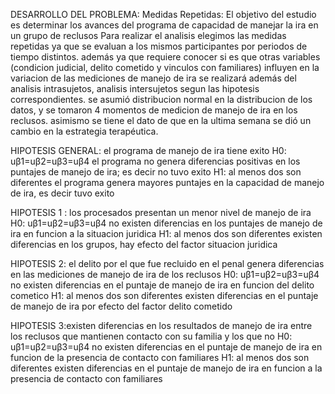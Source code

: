 DESARROLLO DEL PROBLEMA: 
Medidas Repetidas:
El objetivo del estudio es determinar los avances del programa de capacidad de manejar la ira en un grupo de reclusos
Para realizar el analisis elegimos las medidas repetidas ya que se evaluan a los mismos participantes por periodos de tiempo distintos.
además ya que requiere conocer si es que otras variables (condicion judicial, delito cometido y vinculos con familiares) influyen en la variacion de las mediciones de manejo de ira se realizará además del analisis intrasujetos, analisis intersujetos segun las hipotesis correspondientes.
se asumió distribucion normal en la distribucion de los datos, y se tomaron 4 momentos de medicion de manejo de ira en los reclusos.
asimismo se tiene el dato de que en la ultima semana se dió un cambio en la estrategia terapéutica.

HIPOTESIS GENERAL: el programa de manejo de ira tiene exito
H0: uβ1=uβ2=uβ3=uβ4     el programa no genera diferencias positivas en los puntajes de manejo de ira; es decir no tuvo exito
H1: al menos dos son diferentes el programa genera mayores puntajes en la capacidad de manejo de ira, es decir tuvo exito

HIPOTESIS 1 : los procesados presentan un menor nivel de manejo de ira 
H0: uβ1=uβ2=uβ3=uβ4		no existen diferencias en los puntajes de manejo de ira en funcion a la situacion juridica
H1: al menos dos son diferentes		existen diferencias en los grupos, hay efecto del factor situacion juridica

HIPOTESIS 2: el delito por el que fue recluido en el penal genera diferencias en las mediciones de manejo de ira de los reclusos
H0: uβ1=uβ2=uβ3=uβ4		no existen diferencias en el puntaje de manejo de ira en funcion del delito cometico
H1: al menos dos son diferentes		existen diferencias en el puntaje de manejo de ira por efecto del factor delito cometido

HIPOTESIS 3:existen diferencias en los resultados de manejo de ira entre los reclusos que mantienen contacto con su familia y los que no
H0: uβ1=uβ2=uβ3=uβ4		no existen diferencias en el puntaje de manejo de ira en funcion de la presencia de contacto con familiares
H1: al menos dos son diferentes		existen diferencias en el puntaje de manejo de ira en funcion a la presencia de contacto con familiares


